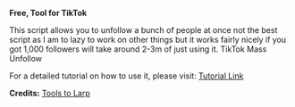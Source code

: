 **Free, Tool for TikTok**

This script allows you to unfollow a bunch of people at once not the best script as I am to lazy to work on other things but it works fairly nicely if you got 1,000 followers will take around 2-3m of just using it. TikTok Mass Unfollow

For a detailed tutorial on how to use it, please visit: [Tutorial Link](https://t.me/tools2larp/405)

**Credits:** [Tools to Larp](https://t.me/tools2larp)
